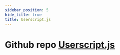 ```yaml
---
sidebar_position: 5
hide_title: true
title: Userscript.js
---
```


# Github repo [Userscript.js](https://github.com/noCaptchaAi/hCaptchaSolver.user.js)
